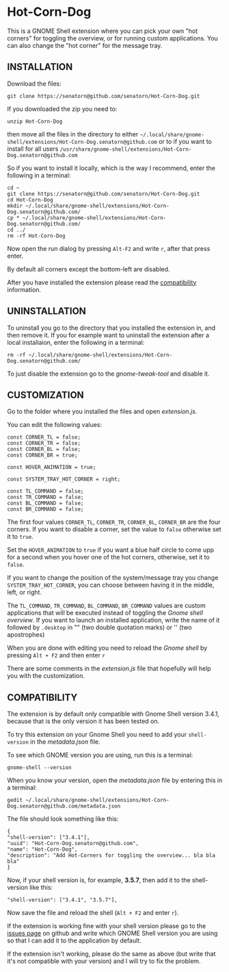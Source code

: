 Hot-Corn-Dog
============

This is a GNOME Shell extension where you can pick your own "hot corners" for toggling the overview, or for running custom applications. You can also change the "hot corner" for the message tray.

INSTALLATION
------------

Download the files:

    git clone https://senatorn@github.com/senatorn/Hot-Corn-Dog.git

If you downloaded the zip you need to:

    unzip Hot-Corn-Dog

then move all the files in the directory to either `~/.local/share/gnome-shell/extensions/Hot-Corn-Dog.senatorn@github.com` or to if you want to install for all users `/usr/share/gnome-shell/extensions/Hot-Corn-Dog.senatorn@github.com`

So if you want to install it locally, which is the way I recommend, enter the following in a terminal:

    cd ~
    git clone https://senatorn@github.com/senatorn/Hot-Corn-Dog.git
    cd Hot-Corn-Dog
    mkdir ~/.local/share/gnome-shell/extensions/Hot-Corn-Dog.senatorn@github.com/
    cp * ~/.local/share/gnome-shell/extensions/Hot-Corn-Dog.senatorn@github.com/
    cd ../
    rm -rf Hot-Corn-Dog

Now open the run dialog by pressing `Alt-F2` and write `r`, after that press enter.

By default all corners except the bottom-left are disabled.

After you have installed the extension please read the [compatibility](#compatibility "compatibility") information.

UNINSTALLATION
------------

To uninstall you go to the directory that you installed the extension in, and then remove it. If you for example want to uninstall the extension after a local installaion, enter the following in a terminal:

    rm -rf ~/.local/share/gnome-shell/extensions/Hot-Corn-Dog.senatorn@github.com/

To just disable the extension go to the *gnome-tweak-tool* and disable it.

CUSTOMIZATION
-------------

Go to the folder where you installed the files and open *extension.js*.

You can edit the following values:

    const CORNER_TL = false;
    const CORNER_TR = false;
    const CORNER_BL = false;
    const CORNER_BR = true;

    const HOVER_ANIMATION = true;

    const SYSTEM_TRAY_HOT_CORNER = right;
                                  
    const TL_COMMAND = false;
    const TR_COMMAND = false;
    const BL_COMMAND = false;
    const BR_COMMAND = false;

The first four values `CORNER_TL`, `CORNER_TR`, `CORNER_BL`, `CORNER_BR` are the four corners. If you want to disable a corner, set the value to `false` otherwise set it to `true`.

Set the `HOVER_ANIMATION` to `true` if you want a blue half circle to come upp for a second when you hover one of the hot corners, otherwise, set it to `false`.

If you want to change the position of the system/message tray you change `SYSTEM_TRAY_HOT_CORNER`, you can choose between having it in the middle, left, or right.

The `TL_COMMAND`, `TR_COMMAND`, `BL_COMMAND`, `BR_COMMAND` values are custom applications that will be executed instead of toggling the *Gnome shell overview*. If you want to launch an installed application, write the name of it followed by `.desktop` in "" (two double quotation marks) or '' (two apostrophes)

When you are done with editing you need to reload the *Gnome shell* by pressing `Alt + F2` and then enter `r`

There are some comments in the *extension.js* file that hopefully will help you with the customization.

COMPATIBILITY
-------------

The extension is by default only compatible with Gnome Shell version 3.4.1, because that is the only version it has been tested on.

To try this extension on your Gnome Shell you need to add your `shell-version` in the *metadata.json* file.

To see which GNOME version you are using, run this is a terminal:

    gnome-shell --version

When you know your version, open the *metadata.json* file by entering this in a terminal:

    gedit ~/.local/share/gnome-shell/extensions/Hot-Corn-Dog.senatorn@github.com/metadata.json

The file should look something like this:

    {
    "shell-version": ["3.4.1"],
    "uuid": "Hot-Corn-Dog.senatorn@github.com",
    "name": "Hot-Corn-Dog",
    "description": "Add Hot-Corners for toggling the overview... bla bla bla"
    }

Now, if your shell version is, for example, __3.5.7__, then add it to the shell-version like this:

    "shell-version": ["3.4.1", "3.5.7"],
    
Now save the file and reload the shell (`Alt + F2` and enter `r`).

If the extension is working fine with your shell version please go to the [issues page](https://github.com/senatorn/Hot-Corn-Dog/issues "issues page") on github and write which GNOME Shell version you are using so that I can add it to the application by default.

If the extension isn't working, please do the same as above (but write that it's not compatible with your version) and I will try to fix the problem.

